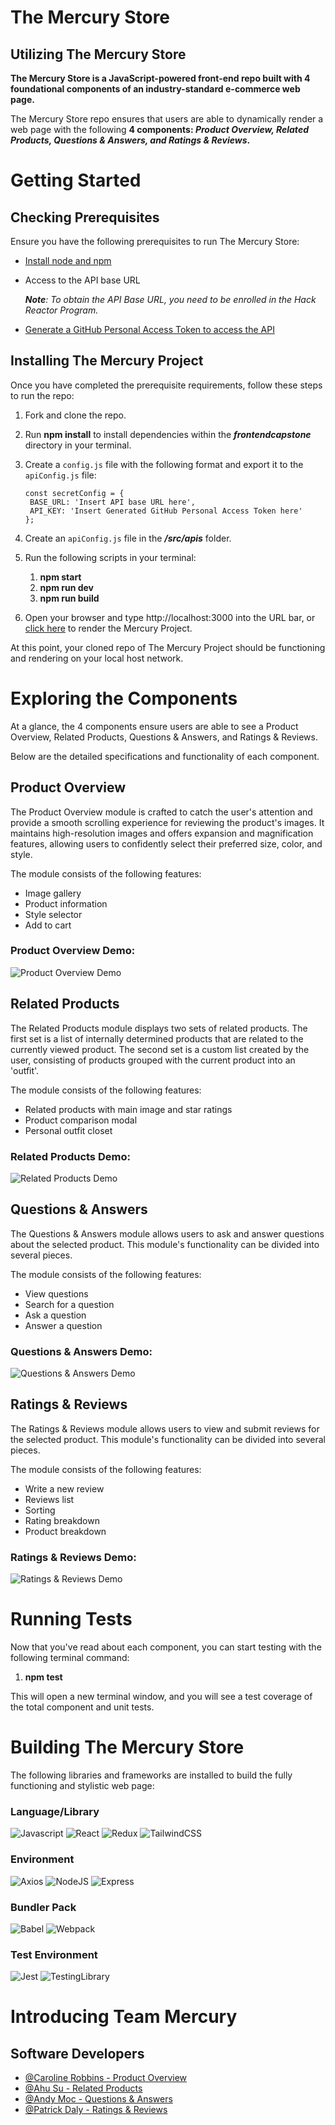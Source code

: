 # The Mercury Store

## Utilizing The Mercury Store

**The Mercury Store is a JavaScript-powered front-end repo built with 4 foundational components of an industry-standard e-commerce web page.**

The Mercury Store repo ensures that users are able to dynamically render a web page with the following **4 components: _Product Overview, Related Products, Questions & Answers, and Ratings & Reviews_.**

# Getting Started
## Checking Prerequisites
Ensure you have the following prerequisites to run The Mercury Store:
* [Install node and npm](https://docs.npmjs.com/downloading-and-installing-node-js-and-npm)
* Access to the API base URL

  _**Note**: To obtain the API Base URL, you need to be enrolled in the Hack Reactor Program._

* [Generate a GitHub Personal Access Token to access the API](https://docs.github.com/en/authentication/keeping-your-account-and-data-secure/managing-your-personal-access-tokens)

## Installing The Mercury Project
Once you have completed the prerequisite requirements, follow these steps to run the repo:
1. Fork and clone the repo.
2. Run **npm install** to install dependencies within the **_frontendcapstone_** directory in your terminal.
3. Create a `config.js` file with the following format and export it to the `apiConfig.js` file:

       const secretConfig = {
        BASE_URL: 'Insert API base URL here',
        API_KEY: 'Insert Generated GitHub Personal Access Token here'
       };

4. Create an `apiConfig.js` file in the **_/src/apis_** folder.

5. Run the following scripts in your terminal:
   1. **npm start**
   2. **npm run dev**
   3. **npm run build**

6. Open your browser and type http://localhost:3000 into the URL bar, or [click here](http://localhost:3000) to render the Mercury Project.

At this point, your cloned repo of The Mercury Project should be functioning and rendering on your local host network.

# Exploring the Components
At a glance, the 4 components ensure users are able to see a Product Overview, Related Products, Questions & Answers, and Ratings & Reviews.

Below are the detailed specifications and functionality of each component.

## Product Overview
The Product Overview module is crafted to catch the user's attention and provide a smooth scrolling experience for reviewing the product's images. It maintains high-resolution images and offers expansion and magnification features, allowing users to confidently select their preferred size, color, and style.

The module consists of the following features:
* Image gallery
* Product information
* Style selector
* Add to cart

### Product Overview Demo:
![Product Overview Demo](https://i.imgur.com/oAbYTwZ.gif)

## Related Products
The Related Products module displays two sets of related products. The first set is a list of internally determined products that are related to the currently viewed product. The second set is a custom list created by the user, consisting of products grouped with the current product into an 'outfit'.

The module consists of the following features:
* Related products with main image and star ratings
* Product comparison modal
* Personal outfit closet

### Related Products Demo:
![Related Products Demo](https://i.imgur.com/VzQxh5I.gif)

## Questions & Answers
The Questions & Answers module allows users to ask and answer questions about the selected product. This module's functionality can be divided into several pieces.

The module consists of the following features:
* View questions
* Search for a question
* Ask a question
* Answer a question

### Questions & Answers Demo:
![Questions & Answers Demo](https://i.imgur.com/9r2OVaW.gif)

## Ratings & Reviews
The Ratings & Reviews module allows users to view and submit reviews for the selected product. This module's functionality can be divided into several pieces.

The module consists of the following features:
* Write a new review
* Reviews list
* Sorting
* Rating breakdown
* Product breakdown

### Ratings & Reviews Demo:
![Ratings & Reviews Demo](https://i.imgur.com/PM7417U.gif)

# Running Tests
Now that you've read about each component, you can start testing with the following terminal command:
1. **npm test**

This will open a new terminal window, and you will see a test coverage of the total component and unit tests.

# Building The Mercury Store
The following libraries and frameworks are installed to build the fully functioning and stylistic web page:

### Language/Library
![Javascript](https://camo.githubusercontent.com/aeddc848275a1ffce386dc81c04541654ca07b2c43bbb8ad251085c962672aea/68747470733a2f2f696d672e736869656c64732e696f2f62616467652f6a6176617363726970742d2532333332333333302e7376673f7374796c653d666f722d7468652d6261646765266c6f676f3d6a617661736372697074266c6f676f436f6c6f723d253233463744463145)
![React](https://camo.githubusercontent.com/ab4c3c731a174a63df861f7b118d6c8a6c52040a021a552628db877bd518fe84/68747470733a2f2f696d672e736869656c64732e696f2f62616467652f72656163742d2532333230323332612e7376673f7374796c653d666f722d7468652d6261646765266c6f676f3d7265616374266c6f676f436f6c6f723d253233363144414642)
![Redux](https://img.shields.io/badge/redux-%23593d88.svg?style=for-the-badge&logo=redux&logoColor=white)
![TailwindCSS](https://img.shields.io/badge/tailwindcss-%2338B2AC.svg?style=for-the-badge&logo=tailwind-css&logoColor=white)

### Environment
![Axios](https://camo.githubusercontent.com/4ec639c45b6c784bb739c844d003cab04876229a58250f80ea637f5ac9623236/68747470733a2f2f696d672e736869656c64732e696f2f62616467652f2d4178696f732d3637316464663f6c6f676f3d6178696f73266c6f676f436f6c6f723d626c61636b267374796c653d666f722d7468652d6261646765)
![NodeJS](https://img.shields.io/badge/node.js-6DA55F?style=for-the-badge&logo=node.js&logoColor=white)
![Express](https://camo.githubusercontent.com/8286a45a106e1a3c07489f83a38159981d888518a740b59c807ffc1b7b1e2f7b/68747470733a2f2f696d672e736869656c64732e696f2f62616467652f657870726573732e6a732d2532333430346435392e7376673f7374796c653d666f722d7468652d6261646765266c6f676f3d65787072657373266c6f676f436f6c6f723d253233363144414642)

### Bundler Pack
![Babel](https://camo.githubusercontent.com/a8b1da67e08c2cb950a978c27d56b7a966427a4f911fe142843b8cc2aa6a1db5/68747470733a2f2f696d672e736869656c64732e696f2f62616467652f426162656c2d4639444333653f7374796c653d666f722d7468652d6261646765266c6f676f3d626162656c266c6f676f436f6c6f723d626c61636b)
![Webpack](https://camo.githubusercontent.com/cfb221c05f485331b66bcf123878fc7de981faffc16fe430ff53bb1ad4f41aad/68747470733a2f2f696d672e736869656c64732e696f2f62616467652f7765627061636b2d2532333844443646392e7376673f7374796c653d666f722d7468652d6261646765266c6f676f3d7765627061636b266c6f676f436f6c6f723d626c61636b)

### Test Environment
![Jest](https://camo.githubusercontent.com/38eb294a1bdc730fae415015ecac4d6c009e39d2a9c8f8631f1d16bf3f918189/68747470733a2f2f696d672e736869656c64732e696f2f62616467652f2d6a6573742d2532334332313332353f7374796c653d666f722d7468652d6261646765266c6f676f3d6a657374266c6f676f436f6c6f723d7768697465)
![TestingLibrary](https://camo.githubusercontent.com/75aae47c314f4e0e3c2729c983bbc8bd0f3e6e2728d71936ab1aa3c0251929bc/68747470733a2f2f696d672e736869656c64732e696f2f62616467652f2d54657374696e674c6962726172792d2532334533333333323f7374796c653d666f722d7468652d6261646765266c6f676f3d74657374696e672d6c696272617279266c6f676f436f6c6f723d7768697465)

# Introducing Team Mercury
## Software Developers
 * [@Caroline Robbins - Product Overview](https://github.com/carolinerobbins)
 * [@Ahu Su - Related Products](https://github.com/ahusu)
 * [@Andy Moc - Questions & Answers](https://github.com/andymoch)
 * [@Patrick Daly - Ratings & Reviews](https://github.com/pdaly91)
